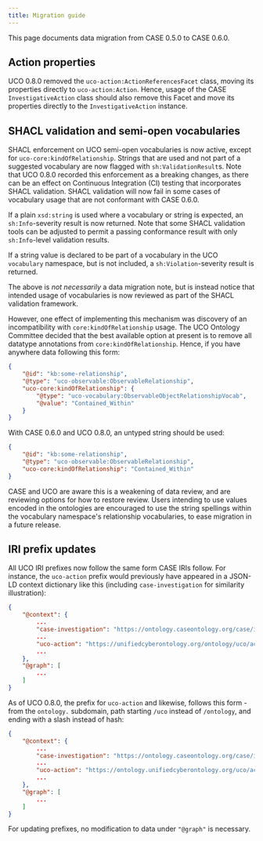 ```yaml
---
title: Migration guide
---
```


This page documents data migration from CASE 0.5.0 to CASE 0.6.0.


## Action properties

UCO 0.8.0 removed the `uco-action:ActionReferencesFacet` class, moving its properties directly to `uco-action:Action`.  Hence, usage of the CASE `InvestigativeAction` class should also remove this Facet and move its properties directly to the `InvestigativeAction` instance.


## SHACL validation and semi-open vocabularies

SHACL enforcement on UCO semi-open vocabularies is now active, except for `uco-core:kindOfRelationship`.  Strings that are used and not part of a suggested vocabulary are now flagged with `sh:ValidationResult`s.  Note that UCO 0.8.0 recorded this enforcement as a breaking changes, as there can be an effect on Continuous Integration (CI) testing that incorporates SHACL validation.  SHACL validation will now fail in some cases of vocabulary usage that are not conformant with CASE 0.6.0.

If a plain `xsd:string` is used where a vocabulary or string is expected, an `sh:Info`-severity result is now returned.  Note that some SHACL validation tools can be adjusted to permit a passing conformance result with only `sh:Info`-level validation results.

If a string value is declared to be part of a vocabulary in the UCO `vocabulary` namespace, but is not included, a `sh:Violation`-severity result is returned.

The above is *not necessarily* a data migration note, but is instead notice that intended usage of vocabularies is now reviewed as part of the SHACL validation framework.

However, one effect of implementing this mechanism was discovery of an incompatibility with `core:kindOfRelationship` usage.  The UCO Ontology Committee decided that the best available option at present is to remove all datatype annotations from `core:kindOfRelationship`.  Hence, if you have anywhere data following this form:

```json
{
    "@id": "kb:some-relationship",
    "@type": "uco-observable:ObservableRelationship",
    "uco-core:kindOfRelationship": {
        "@type": "uco-vocabulary:ObservableObjectRelationshipVocab",
        "@value": "Contained_Within"
    }
}
```

With CASE 0.6.0 and UCO 0.8.0, an untyped string should be used:

```json
{
    "@id": "kb:some-relationship",
    "@type": "uco-observable:ObservableRelationship",
    "uco-core:kindOfRelationship": "Contained_Within"
}
```

CASE and UCO are aware this is a weakening of data review, and are reviewing options for how to restore review.  Users intending to use values encoded in the ontologies are encouraged to use the string spellings within the vocabulary namespace's relationship vocabularies, to ease migration in a future release.


## IRI prefix updates

All UCO IRI prefixes now follow the same form CASE IRIs follow.  For instance, the `uco-action` prefix would previously have appeared in a JSON-LD context dictionary like this (including `case-investigation` for similarity illustration):

```json
{
    "@context": {
        ...
        "case-investigation": "https://ontology.caseontology.org/case/investigation/",
        ...
        "uco-action": "https://unifiedcyberontology.org/ontology/uco/action#",
        ...
    },
    "@graph": [
        ...
    ]
}
```

As of UCO 0.8.0, the prefix for `uco-action` and likewise, follows this form - from the `ontology.` subdomain, path starting `/uco` instead of `/ontology`, and ending with a slash instead of hash:

```json
{
    "@context": {
        ...
        "case-investigation": "https://ontology.caseontology.org/case/investigation/",
        ...
        "uco-action": "https://ontology.unifiedcyberontology.org/uco/action/",
        ...
    },
    "@graph": [
        ...
    ]
}
```

For updating prefixes, no modification to data under `"@graph"` is necessary.
